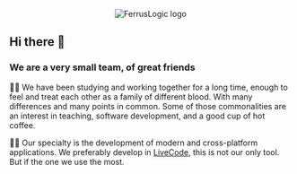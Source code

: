 <p align="center">
  <img src="https://user-images.githubusercontent.com/37944516/150435665-ef956297-1ac3-4b30-b3f6-9457cbc97f48.jpg" alt="FerrusLogic logo" style="max-width: 100%;">
</p>

## Hi there 👋

### We are a very small team, of great friends

🙋‍♀️ We have been studying  and working together for a long time, enough to feel and treat each other as a family of different blood. With many differences and many points in common. Some of those commonalities are an interest in teaching, software development, and a good cup of hot coffee.

👩‍💻 Our specialty is the development of modern and cross-platform applications. We preferably develop in [LiveCode](https://livecode.com), this is not our only tool. But if the one we use the most.
